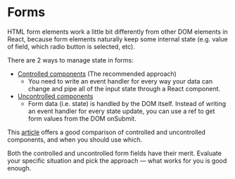 # Forms

HTML form elements work a little bit differently from other DOM elements in React, because form elements naturally keep some internal state \(e.g. value of  field, which radio button is selected, etc\).

There are 2 ways to manage state in forms:

* [Controlled components](https://reactjs.org/docs/forms.html) \(The recommended approach\)
  * You need to write an event handler for every way your data can change and pipe all of the input state through a React component. 
* [Uncontrolled components](https://reactjs.org/docs/uncontrolled-components.html) 
  * Form data \(i.e. state\) is handled by the DOM itself. Instead of writing an event handler for every state update, you can use a ref to get form values from the DOM onSubmit.

This [article](https://goshakkk.name/controlled-vs-uncontrolled-inputs-react/) offers a good comparison of controlled and uncontrolled components, and when you should use which.

Both the controlled and uncontrolled form fields have their merit. Evaluate your specific situation and pick the approach — what works for you is good enough.


